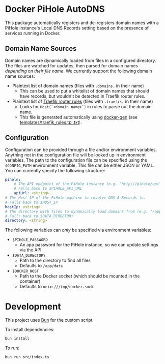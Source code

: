 # Docker PiHole AutoDNS

This package automatically registers and de-registers domain names with a PiHole instance's Local DNS Records setting based on the presence of services running in Docker.

## Domain Name Sources

Domain names are dynamically loaded from files in a configured directory. The files are watched for updates, then parsed for domain names _depending on their file name_. We currently support the following domain name sources:

-   Plaintext list of domain names (files with `.domains.` in their name)
    -   This can be used to put a whitelist of domain names that should have records, but wouldn't be detected in Traefik router rules.
-   Plaintext list of [Traefik router rules](https://doc.traefik.io/traefik/reference/routing-configuration/http/router/rules-and-priority/) (files with `.traefik.` in their name)
    -   Looks for `` Host(`<domain name>`) `` in rules to parse out the domain name.
    -   This file is generated automatically using [docker-gen](https://github.com/nginx-proxy/docker-gen) (see [templates/traefik_rules.tpl.txt](./templates/traefik_rules.tpl.txt)).

## Configuration

Configuration can be provided through a file and/or environment variables. Anything not in the configuration file will be looked up in environment variables. The path to the configuration file can be specified using the `$CONFIG_PATH` environment variable. This file can be either JSON or YAML. You can currently specify the following structure:

```yaml
pihole:
    # The API endpoint of the PiHole instance (e.g. "http://pihole/api").
    # Falls back to $PIHOLE_API_URL
    apiUrl: <string>
# The Host IP of the PiHole machine to resolve DNS A Records to.
# Falls back to $HOST_IP
hostIp: <string>
# The directory with files to dynamically load domains from (e.g. "/app/data").
# Falls back to $DATA_DIRECTORY
directory: <string>
```

The following variables can _only_ be specified via environment variables:

-   `$PIHOLE_PASSWORD`
    -   An app password for the PiHole instance, so we can update settings via the API
-   `$DATA_DIRECTORY`
    -   Path to the directory to find all files
    -   Defaults to `/app/data`
-   `$DOCKER_HOST`
    -   Path to the Docker socket (which should be mounted in the container)
    -   Defaults to `unix:///tmp/docker.sock`

# Development

This project uses [Bun](https://bun.sh/) for the custom script.

To install dependencies:

```bash
bun install
```

To run:

```bash
bun run src/index.ts
```
